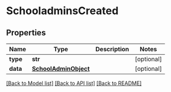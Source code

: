 # SchooladminsCreated

## Properties
Name | Type | Description | Notes
------------ | ------------- | ------------- | -------------
**type** | **str** |  | [optional] 
**data** | [**SchoolAdminObject**](SchoolAdminObject.md) |  | [optional] 

[[Back to Model list]](README.md#documentation-for-models) [[Back to API list]](README.md#documentation-for-api-endpoints) [[Back to README]](README.md)


